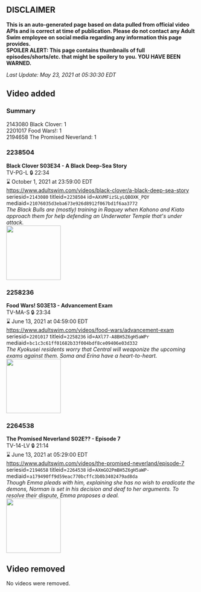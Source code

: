 ## DISCLAIMER
**This is an auto-generated page based on data pulled from official video APIs and is correct at time of publication. Please do not contact any Adult Swim employee on social media regarding any information this page provides.**  
**SPOILER ALERT: This page contains thumbnails of full episodes/shorts/etc. that might be spoilery to you. YOU HAVE BEEN WARNED.**  

_Last Update: May 23, 2021 at 05:30:30 EDT_
## Video added
### Summary
2143080 Black Clover: 1  
2201017 Food Wars!: 1  
2194658 The Promised Neverland: 1  
### 2238504
**Black Clover S03E34 - A Black Deep-Sea Story**  
TV-PG-L 🔒 22:34  
⌛ October 1, 2021 at 23:59:00 EDT  
https://www.adultswim.com/videos/black-clover/a-black-deep-sea-story  
seriesid=`2143080` titleid=`2238504` id=`AXVMFizSLyLQBOXK_PQY` mediaid=`21076035d3eba673e926d8912f067bd1f6aa3772`  
_The Black Bulls are (mostly) training in Raquey when Kahono and Kiato approach them for help defending an Underwater Temple that's under attack._  
<a href="https://media.cdn.adultswim.com/uploads/20201021/thumbnails/2_201021125524-BlackClover_136.jpg"><img src="https://media.cdn.adultswim.com/uploads/20201021/thumbnails/2_201021125524-BlackClover_136.jpg" height="144px" /></a>
### 2258236
**Food Wars! S03E13 - Advancement Exam**  
TV-MA-S 🔒 23:34  
⌛ June 13, 2021 at 04:59:00 EDT  
https://www.adultswim.com/videos/food-wars/advancement-exam  
seriesid=`2201017` titleid=`2258236` id=`AXl77-A8BH5Z6gH5aWPr` mediaid=`bc1c3c61ff01682b33f004bdf8ce09406e03d332`  
_The Kyokusei residents worry that Central will weaponize the upcoming exams against them. Soma and Erina have a heart-to-heart._  
<a href="https://media.cdn.adultswim.com/uploads/20210520/thumbnails/2_215201242569-FoodWars_050_AdvancementExam.png"><img src="https://media.cdn.adultswim.com/uploads/20210520/thumbnails/2_215201242569-FoodWars_050_AdvancementExam.png" height="144px" /></a>
### 2264538
**The Promised Neverland S02E?? - Episode 7**  
TV-14-LV 🔒 21:14  
⌛ June 13, 2021 at 05:29:00 EDT  
https://www.adultswim.com/videos/the-promised-neverland/episode-7  
seriesid=`2194658` titleid=`2264538` id=`AXmGO2PmBH5Z6gH5aWP-` mediaid=`a179490ff9d59eac770bcffc3b0b3402479ad8da`  
_Though Emma pleads with him, explaining she has no wish to eradicate the demons, Norman is set in his decision and deaf to her arguments. To resolve their dispute, Emma proposes a deal._  
<a href="https://media.cdn.adultswim.com/uploads/20210520/thumbnails/2_215201233570-TPN2_019_Episode7.png"><img src="https://media.cdn.adultswim.com/uploads/20210520/thumbnails/2_215201233570-TPN2_019_Episode7.png" height="144px" /></a>
## Video removed
No videos were removed.  
